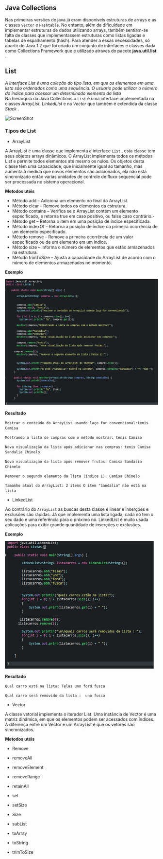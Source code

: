 ## Java Collections 
 Nas primeiras versões de java já eram disponiveis estruturas de arrays e as classes ``Vector`` e ``Hashtable``. No entanto, além da dificuldade em implementar estruturas de dados utilizando arrays,  também sentiam-se falta de classes que implementassem estruturas como listas ligadas e tabelas de espalhamento (hash). Para atender a essas necessidades, só apartir do Java 1.2 que foi criado um conjunto de interfaces e classes dada como Collections Framework que e utilizado atraves do pacote **java.util.list** .

## List
*A interface List é uma coleção do tipo lista, em que os elementos em uma lista são ordenados como uma sequência. O usuário pode utilizar o número do índice para acessar um determinado elemento da lista*                                                                                                             
 Na hierarquia do Java Collections o ``List`` é uma interface implementada na classes _ArrayList_, _LinkedList_ e na _Vector_ que também é extendida da classe _Stack_ .
 
![ScreenShot](https://media.geeksforgeeks.org/wp-content/cdn-uploads/20200811210521/Collection-Framework-1.png)

### Tipos de List
- ArrayList


A ArrayList é uma classe que implementa a interface ``List`` , esta classe tem seus objetos arrays dinâmicos. O ArrayList implementa todos os métodos List e permite todos elementos até mesmo os nulos. Os objetos desta classe têm uma capacidade, que inicialmente igual ao tamanho, mas aumenta à medida que novos elementos são adicionados, ela não está sincronizado então varias unidades de controle de fluxo sequencial pode ser processada no sistema operacional.

**Metodos utéis**
- Método add – Adiciona um elemento no final do ArrayList.
- Método clear – Remove todos os elementos da estrutura.
- Método contains – Verifica se o ArrayList contém um elemento especificado, e retorna true em caso positivo, ou false caso contrário.- 
- Método get – Retorna o item em uma posição de índice especificada.
- Método indexOf – Retorna a posição de índice da primeira ocorrência de um elemento especificado.
- Método remove – Remove a primeira ocorrência de um valor especificado ou de um elemento em um índice.
- Método size – Informa o número de elementos que estão armazenados na estrutura.
- Método trimToSize – Ajusta a capacidade do ArrayList de acordo com o número de elementos armazenados no momento.


**Exemplo** 


![Screenshot](arraylist.png)


**Resultado**

``Mostrar o conteúdo do ArrayList usando laço for convencional:tenis Camisa``

``Mostrando a lista de compras com o método mostrar: tenis Camisa``

``Nova visualização da lista após adicionar nas compras: tenis Camisa Sandalia Chinelo``

``Nova visualização da lista após remover frutas: Camisa Sandalia Chinelo``

``Remover o segundo elemento da lista (índice 1): Camisa Chinelo``

``Tamanho atual do ArrayList: 2 itens
O item "Sandalia" não está na lista``

- LinkedList


Ao contrário do ``ArrayList`` as buscas desta classe é linear e inserçóes e exclusões são rápidas. Já que implementa uma lista ligada, cada nó tem o seu dado e uma referência para o próximo nó. LinkedList é muito usada aplicações para exibir grande quantidade de inserções e exclusões.


**Exemplo**


![Screenshot](linkedlist.png)

**Resultado**

``Qual carro está na lista:
Telas uno ford fusca``

``Qual carro será removido da lista : 
uno fusca``

- Vector

A classe vetorial implementa o iterador List. Uma instância de Vector é uma matriz dinâmica, em que os elementos podem ser acessados ​​com índices. A diferença entre um Vector e um ArrayList é que os vetores são sincronizados.

**Metodos utéis**

- Remove	

- removeAll	

- removeElement	

- removeRange	
- retainAll	

- set
- setSize	
- Size	
- subList	

- toArray	

- toString	
- trimToSize
















